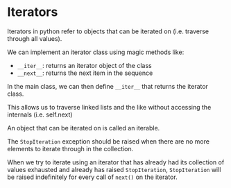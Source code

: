 # Iterators

Iterators in python refer to objects that can be iterated on (i.e. traverse through all values).

We can implement an iterator class using magic methods like:

- `__iter__`: returns an iterator object of the class
- `__next__`: returns the next item in the sequence

In the main class, we can then define `__iter__` that returns the iterator class.

This allows us to traverse linked lists and the like without accessing the internals (i.e. self.next)

An object that can be iterated on is called an iterable.

The `StopIteration` exception should be raised when there are no more elements to iterate through in the collection.

When we try to iterate using an iterator that has already had its collection of values exhausted and already has raised `StopIteration`, `StopIteration` will be raised indefinitely for every call of `next()` on the iterator.
